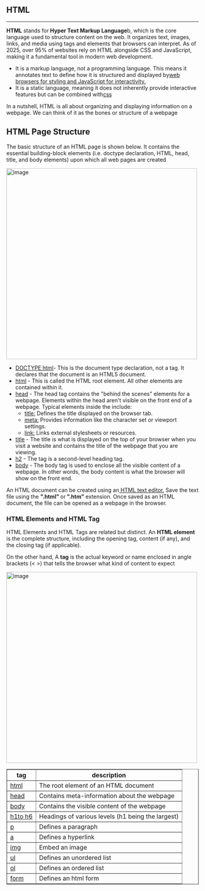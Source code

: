 <!DOCTYPE html>
<html lang="en">
<head>
    <meta charset="UTF-8">
    <meta name="viewport" content="width=device-width, initial-scale=1.0">
</head>
<body>
    <h2>HTML</h2>
    <hr>
    <p><b> HTML</b> stands for<b> Hyper Text Markup Language</b>b, which is the core language used to structure content on the web. It organizes text, images, links, and media using tags and elements that browsers can interpret. As of 2025, over 95% of websites rely on HTML alongside CSS and JavaScript, making it a fundamental tool in modern web development.</p>
<ul><li>It is a markup language, not a programming language. This means it annotates text to define how it is structured and displayed by<a href="https://www.geeksforgeeks.org/blogs/web-browser-a-complete-overview/">web browsers for styling and <a href="https://www.geeksforgeeks.org/javascript/javascript-tutorial/">JavaScript for interactivity.</a></li>
<li>It is a static language, meaning it does not inherently provide interactive features but can be combined with<a href="https://www.geeksforgeeks.org/css/css-tutorial/">css</a> </li></ul>
<p>In a nutshell, HTML is all about organizing and displaying information on a webpage. We can think of it as the bones or structure of a webpage</p>
<p><h2>HTML Page Structure</h2>The basic structure of an HTML page is shown below. It contains the essential building-block elements (i.e. doctype declaration, HTML, head, title, and body elements) upon which all web pages are created</p>
<img src="https://media.geeksforgeeks.org/wp-content/cdn-uploads/20220401160946/HTML-Basic-Format-768x534.png"alt="image"width="500">
<p><ul><li><a href="https://www.geeksforgeeks.org/html/html-doctypes/">DOCTYPE html</a>- This is the document type declaration, not a tag. It declares that the document is an HTML5 document.</li>
<li><a href="https://www.geeksforgeeks.org/html/html-html-tag/">html</a> - This is called the HTML root element. All other elements are contained within it.</li>
<li><a href="https://www.geeksforgeeks.org/html/html-head-tag/">head</a> - The head tag contains the "behind the scenes" elements for a webpage. Elements within the head aren't visible on the front end of a webpage. Typical elements inside the <head> include:
    <ul><li><a href="https://www.geeksforgeeks.org/html/html-title-tag/">title:</a> Defines the title displayed on the browser tab.</li>
    <li><a href="https://www.geeksforgeeks.org/html/html-meta-tag/">meta:</a> Provides information like the character set or viewport settings.</li>
    <li><a href="https://www.geeksforgeeks.org/html/html-link-tag/">link:</a> Links external stylesheets or resources.</li>
    </ul>
</li>
<li><a href="https://www.geeksforgeeks.org/html/html-title-tag/">title</a> - The title is what is displayed on the top of your browser when you visit a website and contains the title of the webpage that you are viewing.</li>
<li><a href="https://www.geeksforgeeks.org/html/html-heading/">h2</a> - The tag is a second-level heading tag.</li>
<li><a href="https://www.geeksforgeeks.org/html/html-body-tag/">body</a> - The body tag is used to enclose all the visible content of a webpage. In other words, the body content is what the browser will show on the front end.</li>
</ul></p>
<p>An HTML document can be created using an<a href="https://www.geeksforgeeks.org/html/html-editors/"> HTML text editor.</a> Save the text file using the <b>".html" </b>or<b> ".htm"</b> extension. Once saved as an HTML document, the file can be opened as a webpage in the browser.</p>
<p><h3>HTML Elements and HTML Tag</h3>HTML Elements and HTML Tags are related but distinct. An <b>HTML element</b> is the complete structure, including the opening tag, content (if any), and the closing tag (if applicable).</p>
<p>On the other hand, A <b>tag</b> is the actual keyword or name enclosed in angle brackets (< >) that tells the browser what kind of content to expect</p>
<img src="https://media.geeksforgeeks.org/wp-content/uploads/20250408124306294228/Screenshot-2025-04-08-124248.png"alt="image"width="500">
<table border="1"width="80%">
    <tr><th>tag</th><th>description</th></tr>
    <tr><td><a href="https://www.geeksforgeeks.org/html/html-tutorial/">html</a></td>
    <td>The root element of an HTML document</td></tr>
    <tr><td><a href="https://www.geeksforgeeks.org/html/html-head-tag/">head</a></td>
    <td>Contains meta-information about the webpage</td></tr>
    <tr><td><a href="https://www.geeksforgeeks.org/html/html-body-tag/">body</a></td>
    <td>Contains the visible content of the webpage</td></tr>
    <tr><td><a href="https://www.geeksforgeeks.org/html/html-h1-to-h6-tag/">h1to h6</a></td>
    <td>Headings of various levels (h1 being the largest)</td></tr>
    <tr><td><a href="https://www.geeksforgeeks.org/html/html-p-tag/">p</a></td>
    <td>Defines a paragraph</td></tr>
    <tr><td><a href="https://www.geeksforgeeks.org/html/html-a-tag/">a</a></td>
    <td>Defines a hyperlink</td></tr>
    <tr><td><a href="https://www.geeksforgeeks.org/html/html-img-tag/">img</a></td>
    <td>Embed an image</td></tr>
    <tr><td><a href="https://www.geeksforgeeks.org/html/html-ul-tag/">ul</a></td>
    <td>Defines an unordered list</td></tr>
    <tr><td><a href="https://www.geeksforgeeks.org/html/html-ol-tag/">ol</a></td>
    <td>Defines an ordered list</td></tr>
    <tr><td><a href="https://www.geeksforgeeks.org/html/html-forms/">form</a></td>
    <td>Defines an html form</td></tr>
</table>
</body>
</html>
